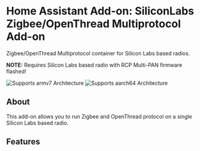 # Home Assistant Add-on: SiliconLabs Zigbee/OpenThread Multiprotocol Add-on

Zigbee/OpenThread Multiprotocol container for Silicon Labs based radios.

**NOTE:** Requires Silicon Labs based radio with RCP Multi-PAN firmware flashed!

![Supports armv7 Architecture][armv7-shield]
![Supports aarch64 Architecture][aarch64-shield]

## About

This add-on allows you to run Zigbee and OpenThread protocol on a single Silicon
Labs based radio.

## Features

[aarch64-shield]: https://img.shields.io/badge/aarch64-yes-orange.svg
[armv7-shield]: https://img.shields.io/badge/armv7-yes-green.svg
